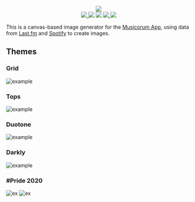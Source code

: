 <p align="center">
  <img src="https://i.imgur.com/PsrxClV.png" /><br />
  <a href="https://www.jetbrains.com/?from=musicorum">
    <img src="https://img.shields.io/badge/Powered_by_Webstorm-gray.svg?logo=webstorm" />
  </a>
  <img src="https://github.com/musicorum-app/generator/workflows/Docker%20Image%20CI/badge.svg?branch=master" />
  <img src="https://img.shields.io/github/license/musicorum-app/generator" />
  <a href="https://medium.com/musicorum">
    <img src="https://img.shields.io/badge/Medium%20blog-%40musicorum-brightgreen" />
  </a>
  <a href="https://twitter.com/intent/follow?screen_name=musicorumapp">
    <img src="https://img.shields.io/twitter/follow/musicorumapp.svg?style=social" />
  </a>
</p>

This is a canvas-based image generator for the [Musicorum App](https://musicorumapp.com), using data from [Last.fm](https://last.fm) and [Spotify](https://developer.spotify.com/) to create images.

## Themes
### Grid
![example](https://i.imgur.com/rj4935v.jpg)


### Tops
![example](https://i.imgur.com/ZwfQtD7.jpg)


### Duotone
![example](https://i.imgur.com/KrWsWc4.png)


### Darkly
![example](https://share.musc.pw/9gZsUS.jpg)


### #Pride 2020
![ex](https://pbs.twimg.com/media/EZoc8y3X0AAoOiZ?format=jpg)
![ex](https://pbs.twimg.com/media/EZoc9vGWAAAiqmt?format=jpg)
